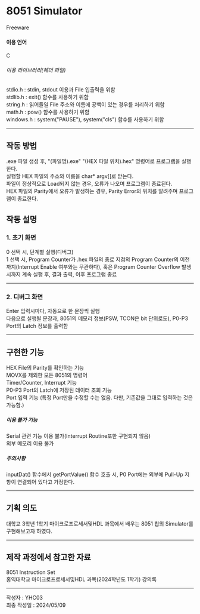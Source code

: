 # 8051 Simulator

Freeware  

#### 이용 언어
C

###### 이용 라이브러리(헤더 파일)
stdio.h : stdin, stdout 이용과 File 입출력을 위함  
stdlib.h : exit() 함수를 사용하기 위함  
string.h : 읽어들일 File 주소와 이름에 공백이 있는 경우를 처리하기 위함  
math.h : pow() 함수를 사용하기 위함  
windows.h : system("PAUSE"), system("cls") 함수를 사용하기 위함  

---
## 작동 방법
.exe 파일 생성 후, "(파일명).exe" "(HEX 파일 위치).hex" 명령어로 프로그램을 실행한다.  
실행할 HEX 파일의 주소와 이름을 char* argv[]로 받는다.  
파일이 정상적으로 Load되지 않는 경우, 오류가 나오며 프로그램이 종료된다.  
HEX 파일의 Parity에서 오류가 발생하는 경우, Parity Error의 위치를 알려주며 프로그램이 종료한다.  

## 작동 설명

### 1. 초기 화면
0 선택 시, 단계별 실행(디버그)  
1 선택 시, Program Counter가 .hex 파일의 종료 지점의 Program Counter의 이전 까지(Interrupt Enable 여부와는 무관하다), 혹은 Program Counter Overflow 발생시까지 계속 실행 후, 결과 출력, 이후 프로그램 종료  

---
### 2. 디버그 화면
Enter 입력시마다, 자동으로 한 문장씩 실행  
다음으로 실행될 문장과, 8051의 메모리 정보(PSW, TCON은 bit 단위로도), P0-P3 Port의 Latch 정보를 출력함  

---
## 구현한 기능
HEX File의 Parity를 확인하는 기능  
MOVX를 제외한 모든 8051의 명령어  
Timer/Counter, Interrupt 기능  
P0-P3 Port의 Latch에 저장된 데이터 조회 기능  
Port 입력 기능 (특정 Port만을 수정할 수는 없음. 다만, 기존값을 그대로 입력하는 것은 가능함.)  

##### 이용 불가 기능
Serial 관련 기능 이용 불가(Interrupt Routine또한 구현되지 않음)  
외부 메모리 이용 불가  

##### 주의사항
inputDat() 함수에서 getPortValue() 함수 호출 시, P0 Port에는 외부에 Pull-Up 저항이 연결되어 있다고 가정한다.  

---
## 기획 의도
대학교 3학년 1학기 마이크로프로세서및HDL 과목에서 배우는 8051 칩의 Simulator를 구현해보고자 하였다.  

---
## 제작 과정에서 참고한 자료
8051 Instruction Set  
홍익대학교 마이크로프로세서및HDL 과목(2024학년도 1학기) 강의록  

---
작성자 : YHC03  
최종 작성일 : 2024/05/09  